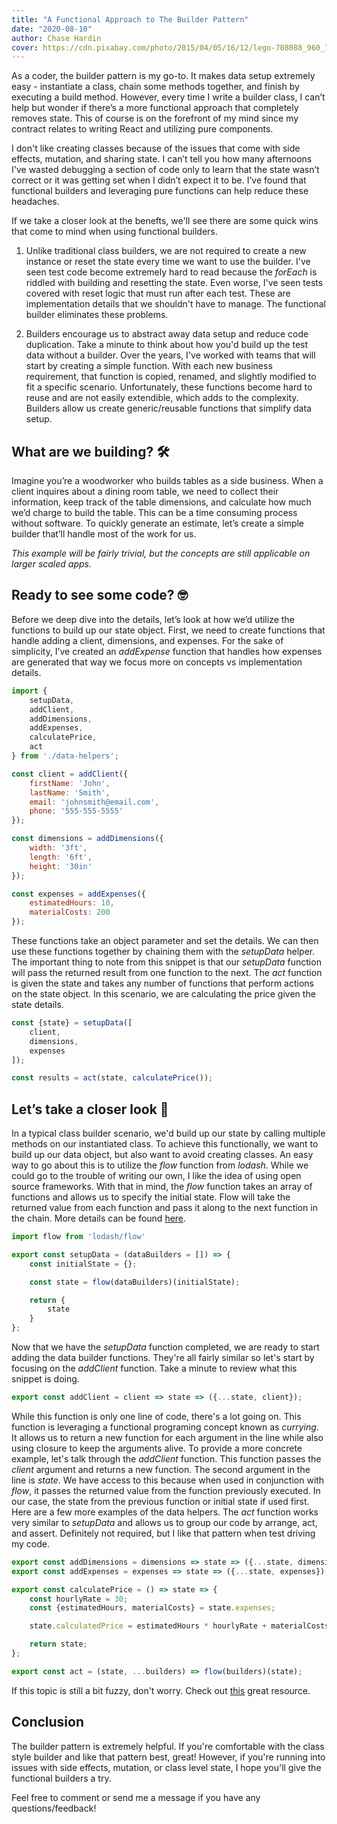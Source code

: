 ```yaml
---
title: "A Functional Approach to The Builder Pattern"
date: "2020-08-10"
author: Chase Hardin
cover: https://cdn.pixabay.com/photo/2015/04/05/16/12/lego-708088_960_720.jpg
---
```


As a coder, the builder pattern is my go-to. It makes data setup extremely easy - instantiate a class, chain some methods together, and finish by executing a build method. However, every time I write a builder class, I can’t help but wonder if there’s a more functional approach that completely removes state. This of course is on the forefront of my mind since my contract relates to writing React and utilizing pure components.

I don't like creating classes because of the issues that come with  side effects, mutation, and sharing state. I can’t tell you how many afternoons I've wasted debugging a section of code only to learn that the state wasn’t correct or it was getting set when I didn’t expect it to be. I’ve found that functional builders and leveraging pure functions can help reduce these headaches.

If we take a closer look at the benefts, we'll see there are some quick wins that come to mind when using functional builders.

1. Unlike traditional class builders, we are not required to create a new instance or reset the state every time we want to use the builder. I've seen test code become extremely hard to read because the <i>forEach</i> is riddled with building and resetting the state. Even worse, I've seen tests covered with reset logic that must run after each test. These are implementation details that we shouldn't have to manage. The functional builder eliminates these problems.

2. Builders encourage us to abstract away data setup and reduce code duplication. Take a minute to think about how you'd build up the test data without a builder. Over the years, I've worked with teams that will start by creating a simple function. With each new business requirement, that function is copied, renamed, and slightly modified to fit a specific scenario. Unfortunately, these functions become hard to reuse and are not easily extendible, which adds to the complexity. Builders allow us create generic/reusable functions that simplify data setup.

## What are we building? 🛠 
Imagine you’re a woodworker who builds tables as a side business. When a client inquires about a dining room table, we need to collect their information, keep track of the table dimensions, and calculate how much we’d charge to build the table. This can be a time consuming process without software. To quickly generate an estimate, let’s create a simple builder that’ll handle most of the work for us. 

<i>This example will be fairly trivial, but the concepts are still applicable on larger scaled apps.</i>

## Ready to see some code? 🤓 

Before we deep dive into the details, let’s look at how we’d utilize the functions to build up our state object. First, we need to create functions that handle adding a client, dimensions, and expenses. For the sake of simplicity, I’ve created an <i>addExpense</i> function that handles how expenses are generated that way we focus more on concepts vs implementation details.

```javascript
import {
    setupData,
    addClient,
    addDimensions,
    addExpenses,
    calculatePrice,
    act
} from './data-helpers';

const client = addClient({
    firstName: 'John',
    lastName: 'Smith',
    email: 'johnsmith@email.com',
    phone: '555-555-5555'
});

const dimensions = addDimensions({
    width: '3ft',
    length: '6ft',
    height: '30in'
});

const expenses = addExpenses({
    estimatedHours: 10,
    materialCosts: 200
});
```

These functions take an object parameter and set the details. We can then use these functions together by chaining them with the <i>setupData</i> helper. The important thing to note from this snippet is that our <i>setupData</i> function will pass the returned result from one function to the next. The <i>act</i> function is given the state and takes any number of functions that perform actions on the state object. In this scenario, we are calculating the price given the state details.

```javascript
const {state} = setupData([
    client,
    dimensions,
    expenses
]);

const results = act(state, calculatePrice());
```

## Let’s take a closer look 🔎 
In a typical class builder scenario, we'd build up our state by calling multiple methods on our instantiated class. To achieve this functionally, we want to build up our data object, but also want to avoid creating classes. An easy way to go about this is to utilize the <i>flow</i> function from <i>lodash</i>. While we could go to the trouble of writing our own, I like the idea of using open source frameworks. With that in mind, the <i>flow</i> function takes an array of functions and allows us to specify the initial state. Flow will take the returned value from each function and pass it along to the next function in the chain. More details can be found [here](https://lodash.com/docs/4.17.15#flow).

```javascript
import flow from 'lodash/flow'

export const setupData = (dataBuilders = []) => {
    const initialState = {};

    const state = flow(dataBuilders)(initialState);

    return {
        state
    }
};
```

Now that we have the <i>setupData</i> function completed, we are ready to start adding the data builder functions. They're all fairly similar so let's start by focusing on the <i>addClient</i> function. Take a minute to review what this snippet is doing.

```javascript
export const addClient = client => state => ({...state, client});
```

While this function is only one line of code, there's a lot going on. This function is leveraging a functional programing concept known as <i>currying</i>. It allows us to return a new function for each argument in the line while also using closure to keep the arguments alive. To provide a more concrete example, let's talk through the <i>addClient</i> function. This function passes the <i>client</i> argument and returns a new function. The second argument in the line is <i>state</i>. We have access to this because when used in conjunction with <i>flow</i>, it passes the returned value from the function previously executed. In our case, the state from the previous function or initial state if used first. Here are a few more examples of the data helpers. The <i>act</i> function works very similar to <i>setupData</i> and allows us to group our code by arrange, act, and assert. Definitely not required, but I like that pattern when test driving my code.

```javascript
export const addDimensions = dimensions => state => ({...state, dimensions});
export const addExpenses = expenses => state => ({...state, expenses});

export const calculatePrice = () => state => {
    const hourlyRate = 30;
    const {estimatedHours, materialCosts} = state.expenses;

    state.calculatedPrice = estimatedHours * hourlyRate + materialCosts;

    return state;
};

export const act = (state, ...builders) => flow(builders)(state);
```
If this topic is still a bit fuzzy, don't worry. Check out [this](https://mostly-adequate.gitbooks.io/mostly-adequate-guide/ch04.html) great resource.

## Conclusion 
The builder pattern is extremely helpful. If you're comfortable with the class style builder and like that pattern best, great! However, if you're running into issues with side effects, mutation, or class level state, I hope you'll give the functional builders a try. 

Feel free to comment or send me a message if you have any questions/feedback!